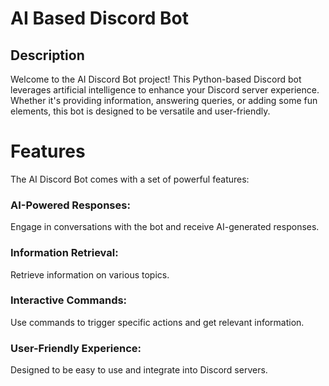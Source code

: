 # AI Based Discord Bot
## Description

Welcome to the AI Discord Bot project! This Python-based Discord bot leverages artificial intelligence to enhance your Discord server experience. Whether it's providing information, answering queries, or adding some fun elements, this bot is designed to be versatile and user-friendly.

# Features
The AI Discord Bot comes with a set of powerful features:
### AI-Powered Responses:
Engage in conversations with the bot and receive AI-generated responses.
### Information Retrieval:
Retrieve information on various topics.
### Interactive Commands:
Use commands to trigger specific actions and get relevant information.
### User-Friendly Experience:
Designed to be easy to use and integrate into Discord servers.

